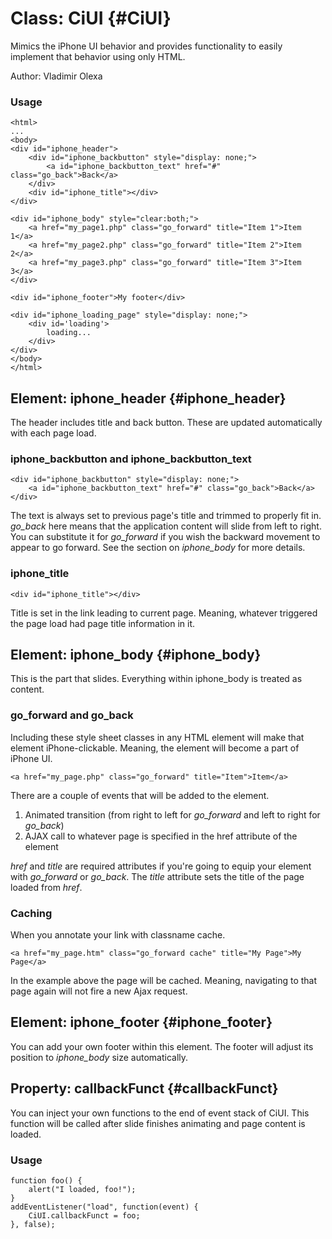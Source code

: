 Class: CiUI {#CiUI}
=============================

Mimics the iPhone UI behavior and provides functionality to easily implement that behavior using only HTML.

Author:
Vladimir Olexa

### Usage

	<html>
	...
	<body>
	<div id="iphone_header">
		<div id="iphone_backbutton" style="display: none;">
			<a id="iphone_backbutton_text" href="#" class="go_back">Back</a>
		</div>
		<div id="iphone_title"></div>
	</div>
	
	<div id="iphone_body" style="clear:both;">
		<a href="my_page1.php" class="go_forward" title="Item 1">Item 1</a>
		<a href="my_page2.php" class="go_forward" title="Item 2">Item 2</a>
		<a href="my_page3.php" class="go_forward" title="Item 3">Item 3</a>
	</div>
	
	<div id="iphone_footer">My footer</div>
	
	<div id="iphone_loading_page" style="display: none;">
		<div id='loading'>
			loading...
		</div>
	</div>
	</body>
	</html>

Element: iphone_header {#iphone_header}
--------------------------------------------------------------

The header includes title and back button. These are updated
automatically with each page load. 

### iphone_backbutton and iphone_backbutton_text

	<div id="iphone_backbutton" style="display: none;">
		<a id="iphone_backbutton_text" href="#" class="go_back">Back</a>
	</div>

The text is always set to previous page's title and trimmed 
to properly fit in. *go_back* here means that the application content will slide
from left to right. You can substitute it for *go_forward* if you wish the backward
movement to appear to go forward. See the section on *iphone_body* for more details. 

### iphone_title

	<div id="iphone_title"></div>

Title is set in the link leading to current page. Meaning,
whatever triggered the page load had page title information
in it. 

Element: iphone_body {#iphone_body}
--------------------------------------------------------------

This is the part that slides. Everything within iphone_body is 
treated as content.

### go_forward and go_back

Including these style sheet classes in any HTML element will make that element
iPhone-clickable. Meaning, the element will become a part of iPhone UI. 

	<a href="my_page.php" class="go_forward" title="Item">Item</a>

There are a couple of events that will be added to the element.

1. Animated transition (from right to left for *go_forward* and left to right for *go_back*)
2. AJAX call to whatever page is specified in the href attribute of the element

*href* and *title* are required attributes if you're going to equip your element with *go_forward*
or *go_back*. The *title* attribute sets the title of the page loaded from *href*. 

### Caching

When you annotate your link with classname cache.

	<a href="my_page.htm" class="go_forward cache" title="My Page">My Page</a>

In the example above the page will be cached. Meaning, navigating to that page again will not fire a new Ajax request. 

Element: iphone_footer {#iphone_footer}
--------------------------------------------------------------

You can add your own footer within this element. The footer will adjust its position to *iphone_body*
size automatically. 

Property: callbackFunct {#callbackFunct}
--------------------------------------------------------------

You can inject your own functions to the end of event stack of CiUI. This function will be called
after slide finishes animating and page content is loaded.

### Usage
	function foo() {
		alert("I loaded, foo!");
	}
	addEventListener("load", function(event) {
		CiUI.callbackFunct = foo;
	}, false);
	

